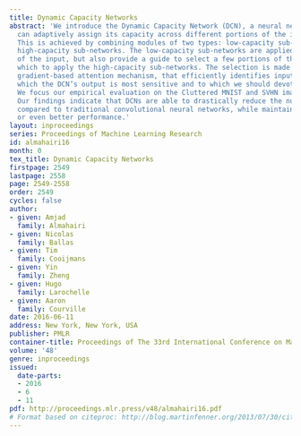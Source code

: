 ```yaml
---
title: Dynamic Capacity Networks
abstract: 'We introduce the Dynamic Capacity Network (DCN), a neural network that
  can adaptively assign its capacity across different portions of the input data.
  This is achieved by combining modules of two types: low-capacity sub-networks and
  high-capacity sub-networks. The low-capacity sub-networks are applied across most
  of the input, but also provide a guide to select a few portions of the input on
  which to apply the high-capacity sub-networks. The selection is made using a novel
  gradient-based attention mechanism, that efficiently identifies input regions for
  which the DCN’s output is most sensitive and to which we should devote more capacity.
  We focus our empirical evaluation on the Cluttered MNIST and SVHN image datasets.
  Our findings indicate that DCNs are able to drastically reduce the number of computations,
  compared to traditional convolutional neural networks, while maintaining similar
  or even better performance.'
layout: inproceedings
series: Proceedings of Machine Learning Research
id: almahairi16
month: 0
tex_title: Dynamic Capacity Networks
firstpage: 2549
lastpage: 2558
page: 2549-2558
order: 2549
cycles: false
author:
- given: Amjad
  family: Almahairi
- given: Nicolas
  family: Ballas
- given: Tim
  family: Cooijmans
- given: Yin
  family: Zheng
- given: Hugo
  family: Larochelle
- given: Aaron
  family: Courville
date: 2016-06-11
address: New York, New York, USA
publisher: PMLR
container-title: Proceedings of The 33rd International Conference on Machine Learning
volume: '48'
genre: inproceedings
issued:
  date-parts:
  - 2016
  - 6
  - 11
pdf: http://proceedings.mlr.press/v48/almahairi16.pdf
# Format based on citeproc: http://blog.martinfenner.org/2013/07/30/citeproc-yaml-for-bibliographies/
---
```

